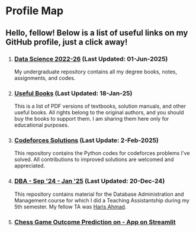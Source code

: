 # Profile Map

## Hello, fellow! Below is a list of useful links on my GitHub profile, just a click away! 
1. ### [Data Science 2022-26](https://github.com/merehansheikh/Data-Science-22) (Last Updated: 01-Jun-2025)

   My undergraduate repository contains all my degree books, notes, assignments, and codes.
2. ### [Useful Books](https://github.com/merehansheikh/Data-Science-22/blob/main/README.md) (Last Updated: 18-Jan-25)

   This is a list of PDF versions of textbooks, solution manuals, and other useful books. All rights belong to the original authors, and you should buy the books to support them. I am sharing them here only for educational purposes.

3. ### [Codeforces Solutions](https://github.com/merehansheikh/code-forces-solutions) (Last Update: 2-Feb-2025)

   This repository contains the Python codes for codeforces problems I've solved. All contributions to improved solutions are welcomed and appreciated.

4. ### [DBA - Sep '24 - Jan '25](https://github.com/merehansheikh/DBA) (Last Updated: 20-Dec-24)

   This repository contains material for the Database Administration and Management course for which I did a Teaching Assistantship during my 5th semester. My fellow TA was [Haris Ahmad](https://github.com/malikharisahmad).

5. ### [Chess Game Outcome Prediction on - App on Streamlit](https://github.com/merehansheikh/Chess-Game-Outcome-Prediction)

